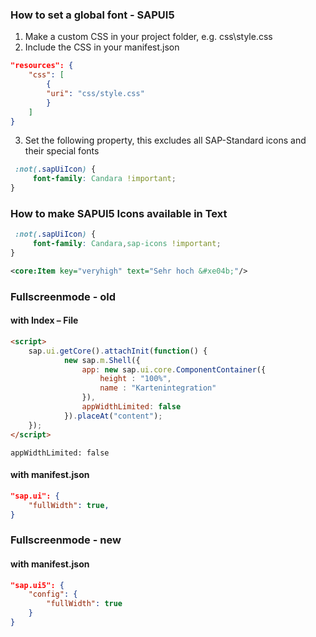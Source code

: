 ### How to set a global font - SAPUI5

1. Make a custom CSS in your project folder, e.g. css\style.css
2. Include the CSS in your manifest.json
```json
"resources": {
    "css": [
        {
        "uri": "css/style.css"
        }
    ]
}
```
3. Set the following property, this excludes all SAP-Standard icons and their special fonts
```css
 :not(.sapUiIcon) {
     font-family: Candara !important;
}
```

### How to make SAPUI5 Icons available in Text

```css
 :not(.sapUiIcon) {
     font-family: Candara,sap-icons !important;
}
```

```xml
<core:Item key="veryhigh" text="Sehr hoch &#xe04b;"/>
```

### Fullscreenmode - old
#### with Index – File

```html
<script>
	sap.ui.getCore().attachInit(function() {
			new sap.m.Shell({
				app: new sap.ui.core.ComponentContainer({
					height : "100%",
					name : "Kartenintegration"
				}),
				appWidthLimited: false
			}).placeAt("content");
	});
</script>
```
```appWidthLimited: false```
#### with manifest.json
```json
"sap.ui": {
    "fullWidth": true,
}
```

### Fullscreenmode - new
#### with manifest.json
```json
"sap.ui5": {
	"config": {
		"fullWidth": true
	}
}
```
